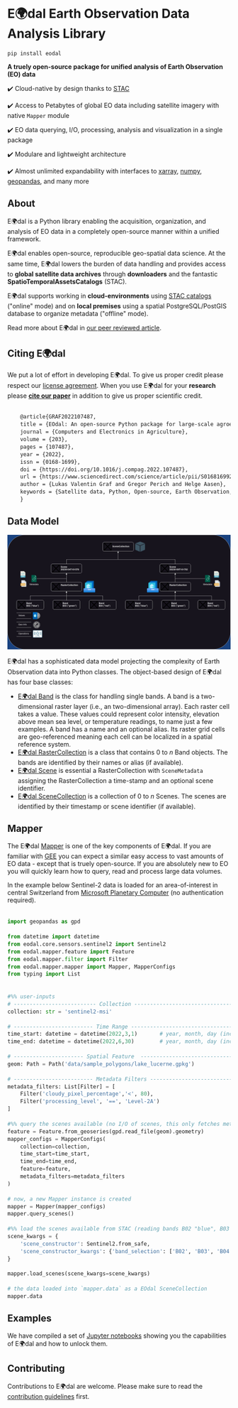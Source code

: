 # E:earth_africa:dal Earth Observation Data Analysis Library

```shell
pip install eodal
```

**A truely open-source package for unified analysis of Earth Observation (EO) data**

:heavy_check_mark: Cloud-native by design thanks to [STAC](https://stacspec.org/en)

:heavy_check_mark: Access to Petabytes of global EO data including satellite imagery with native `Mapper` module

:heavy_check_mark: EO data querying, I/O, processing, analysis and visualization in a single package

:heavy_check_mark: Modulare and lightweight architecture

:heavy_check_mark: Almost unlimited expandability with interfaces to [xarray](https://docs.xarray.dev/en/stable/), [numpy](https://numpy.org/), [geopandas](https://geopandas.org/en/stable/), and many more

## About

E:earth_africa:dal is a Python library enabling the acquisition, organization, and analysis of EO data in a completely open-source manner within a unified framework.

E:earth_africa:dal enables open-source, reproducible geo-spatial data science. At the same time, E:earth_africa:dal lowers the burden of data handling and provides access to **global satellite data archives** through **downloaders** and the fantastic **SpatioTemporalAssetsCatalogs** (STAC).

E:earth_africa:dal supports working in **cloud-environments** using [STAC catalogs](https://stacspec.org/) ("online" mode) and on **local premises** using a spatial PostgreSQL/PostGIS database to organize metadata ("offline" mode).

Read more about E:earth_africa:dal in [our peer reviewed article](https://doi.org/10.1016/j.compag.2022.107487).

## Citing E:earth_africa:dal

We put a lot of effort in developing E:earth_africa:dal. To give us proper credit please respect our [license agreement](LICENSE). When you use E:earth_africa:dal for your **research** please [**cite our paper**](https://doi.org/10.1016/j.compag.2022.107487) in addition to give us proper scientific credit.

```latex

	@article{GRAF2022107487,
	title = {EOdal: An open-source Python package for large-scale agroecological research using Earth Observation and gridded environmental data},
	journal = {Computers and Electronics in Agriculture},
	volume = {203},
	pages = {107487},
	year = {2022},
	issn = {0168-1699},
	doi = {https://doi.org/10.1016/j.compag.2022.107487},
	url = {https://www.sciencedirect.com/science/article/pii/S0168169922007955},
	author = {Lukas Valentin Graf and Gregor Perich and Helge Aasen},
	keywords = {Satellite data, Python, Open-source, Earth Observation, Ecophysiology}
	}

```

## Data Model

![EOdal data model](https://raw.githubusercontent.com/EOA-team/eodal/master/img/EOdal_Data-Model.jpg)

E:earth_africa:dal has a sophisticated data model projecting the complexity of Earth Observation data into Python classes. The object-based design of E:earth_africa:dal has four base classes:

* [E:earth_africa:dal Band](https://github.com/EOA-team/eodal/tree/master/eodal/core/band.py) is the class for handling single bands. A band is a two-dimensional raster layer (i.e., an two-dimensional array). Each raster cell takes a value. These values could represent color intensity, elevation above mean sea level, or temperature readings, to name just a few examples. A band has a name and an optional alias. Its raster grid cells are geo-referenced meaning each cell can be localized in a spatial reference system.
* [E:earth_africa:dal RasterCollection](https://github.com/EOA-team/eodal/tree/master/eodal/core/raster.py) is a class that contains 0 to *n* Band objects. The bands are identified by their names or alias (if available).
* [E:earth_africa:dal Scene](https://github.com/EOA-team/eodal/tree/master/eodal/core/raster.py) is essential a RasterCollection with `SceneMetadata` assigning the RasterCollection a time-stamp and an optional scene identifier.
* [E:earth_africa:dal SceneCollection](https://github.com/EOA-team/eodal/tree/master/eodal/core/raster.py) is a collection of 0 to *n* Scenes. The scenes are identified by their timestamp or scene identifier (if available).

## Mapper

The E:earth_africa:dal [Mapper](https://github.com/EOA-team/eodal/tree/master/eodal/mapper/mapper.py) is one of the key components of E:earth_africa:dal. If you are familiar with [GEE](https://earthengine.google.com/) you can expect a similar easy access to vast amounts of EO data - except that is truely open-source. If you are absolutely new to EO you will quickly learn how to query, read and process large data volumes.

In the example below Sentinel-2 data is loaded for an area-of-interest in central Switzerland from [Microsoft Planetary Computer](https://planetarycomputer.microsoft.com/) (no authentication required).

```python

import geopandas as gpd

from datetime import datetime
from eodal.core.sensors.sentinel2 import Sentinel2
from eodal.mapper.feature import Feature
from eodal.mapper.filter import Filter
from eodal.mapper.mapper import Mapper, MapperConfigs
from typing import List


#%% user-inputs
# -------------------------- Collection -------------------------------
collection: str = 'sentinel2-msi'
	
# ------------------------- Time Range ---------------------------------
time_start: datetime = datetime(2022,3,1)  		# year, month, day (incl.)
time_end: datetime = datetime(2022,6,30)   		# year, month, day (incl.)
	
# ---------------------- Spatial Feature  ------------------------------
geom: Path = Path('data/sample_polygons/lake_lucerne.gpkg')
	
# ------------------------- Metadata Filters ---------------------------
metadata_filters: List[Filter] = [
	Filter('cloudy_pixel_percentage','<', 80),
	Filter('processing_level', '==', 'Level-2A')
]
	
#%% query the scenes available (no I/O of scenes, this only fetches metadata)
feature = Feature.from_geoseries(gpd.read_file(geom).geometry)
mapper_configs = MapperConfigs(
	collection=collection,
	time_start=time_start,
	time_end=time_end,
	feature=feature,
	metadata_filters=metadata_filters
)

# now, a new Mapper instance is created
mapper = Mapper(mapper_configs)
mapper.query_scenes()
	
#%% load the scenes available from STAC (reading bands B02 "blue", B03 "green", B04 "red")
scene_kwargs = {
	'scene_constructor': Sentinel2.from_safe,
	'scene_constructor_kwargs': {'band_selection': ['B02', 'B03', 'B04']}
}

mapper.load_scenes(scene_kwargs=scene_kwargs)

# the data loaded into `mapper.data` as a EOdal SceneCollection
mapper.data

```

## Examples
We have compiled a set of [Jupyter notebooks](https://github.com/EOA-team/eodal_notebooks) showing you the capabilities of E:earth_africa:dal and how to unlock them.

## Contributing

Contributions to E:earth_africa:dal are welcome. Please make sure to read the [contribution guidelines](https://github.com/EOA-team/eodal/tree/master/Contributing.rst) first.
